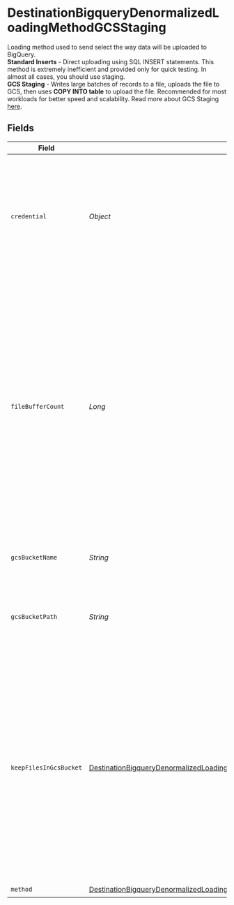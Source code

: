 # DestinationBigqueryDenormalizedLoadingMethodGCSStaging

Loading method used to send select the way data will be uploaded to BigQuery. <br/><b>Standard Inserts</b> - Direct uploading using SQL INSERT statements. This method is extremely inefficient and provided only for quick testing. In almost all cases, you should use staging. <br/><b>GCS Staging</b> - Writes large batches of records to a file, uploads the file to GCS, then uses <b>COPY INTO table</b> to upload the file. Recommended for most workloads for better speed and scalability. Read more about GCS Staging <a href="https://docs.airbyte.com/integrations/destinations/bigquery#gcs-staging">here</a>.


## Fields

| Field                                                                                                                                                                                                                                                                                           | Type                                                                                                                                                                                                                                                                                            | Required                                                                                                                                                                                                                                                                                        | Description                                                                                                                                                                                                                                                                                     | Example                                                                                                                                                                                                                                                                                         |
| ----------------------------------------------------------------------------------------------------------------------------------------------------------------------------------------------------------------------------------------------------------------------------------------------- | ----------------------------------------------------------------------------------------------------------------------------------------------------------------------------------------------------------------------------------------------------------------------------------------------- | ----------------------------------------------------------------------------------------------------------------------------------------------------------------------------------------------------------------------------------------------------------------------------------------------- | ----------------------------------------------------------------------------------------------------------------------------------------------------------------------------------------------------------------------------------------------------------------------------------------------- | ----------------------------------------------------------------------------------------------------------------------------------------------------------------------------------------------------------------------------------------------------------------------------------------------- |
| `credential`                                                                                                                                                                                                                                                                                    | *Object*                                                                                                                                                                                                                                                                                        | :heavy_check_mark:                                                                                                                                                                                                                                                                              | An HMAC key is a type of credential and can be associated with a service account or a user account in Cloud Storage. Read more <a href="https://cloud.google.com/storage/docs/authentication/hmackeys">here</a>.                                                                                |                                                                                                                                                                                                                                                                                                 |
| `fileBufferCount`                                                                                                                                                                                                                                                                               | *Long*                                                                                                                                                                                                                                                                                          | :heavy_minus_sign:                                                                                                                                                                                                                                                                              | Number of file buffers allocated for writing data. Increasing this number is beneficial for connections using Change Data Capture (CDC) and up to the number of streams within a connection. Increasing the number of file buffers past the maximum number of streams has deteriorating effects | 10                                                                                                                                                                                                                                                                                              |
| `gcsBucketName`                                                                                                                                                                                                                                                                                 | *String*                                                                                                                                                                                                                                                                                        | :heavy_check_mark:                                                                                                                                                                                                                                                                              | The name of the GCS bucket. Read more <a href="https://cloud.google.com/storage/docs/naming-buckets">here</a>.                                                                                                                                                                                  | airbyte_sync                                                                                                                                                                                                                                                                                    |
| `gcsBucketPath`                                                                                                                                                                                                                                                                                 | *String*                                                                                                                                                                                                                                                                                        | :heavy_check_mark:                                                                                                                                                                                                                                                                              | Directory under the GCS bucket where data will be written. Read more <a href="https://cloud.google.com/storage/docs/locations">here</a>.                                                                                                                                                        | data_sync/test                                                                                                                                                                                                                                                                                  |
| `keepFilesInGcsBucket`                                                                                                                                                                                                                                                                          | [DestinationBigqueryDenormalizedLoadingMethodGCSStagingGCSTmpFilesAfterwardProcessing](../../models/shared/DestinationBigqueryDenormalizedLoadingMethodGCSStagingGCSTmpFilesAfterwardProcessing.md)                                                                                             | :heavy_minus_sign:                                                                                                                                                                                                                                                                              | This upload method is supposed to temporary store records in GCS bucket. By this select you can chose if these records should be removed from GCS when migration has finished. The default "Delete all tmp files from GCS" value is used if not set explicitly.                                 |                                                                                                                                                                                                                                                                                                 |
| `method`                                                                                                                                                                                                                                                                                        | [DestinationBigqueryDenormalizedLoadingMethodGCSStagingMethod](../../models/shared/DestinationBigqueryDenormalizedLoadingMethodGCSStagingMethod.md)                                                                                                                                             | :heavy_check_mark:                                                                                                                                                                                                                                                                              | N/A                                                                                                                                                                                                                                                                                             |                                                                                                                                                                                                                                                                                                 |